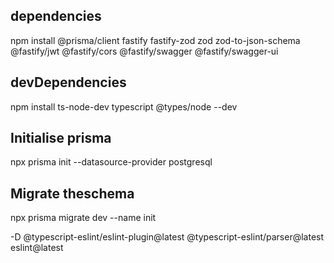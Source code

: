 ## dependencies
npm install @prisma/client fastify fastify-zod zod zod-to-json-schema @fastify/jwt @fastify/cors @fastify/swagger @fastify/swagger-ui
## devDependencies
npm install ts-node-dev typescript @types/node --dev
## Initialise prisma
npx prisma init --datasource-provider postgresql
## Migrate theschema
npx prisma migrate dev --name init


-D @typescript-eslint/eslint-plugin@latest @typescript-eslint/parser@latest eslint@latest